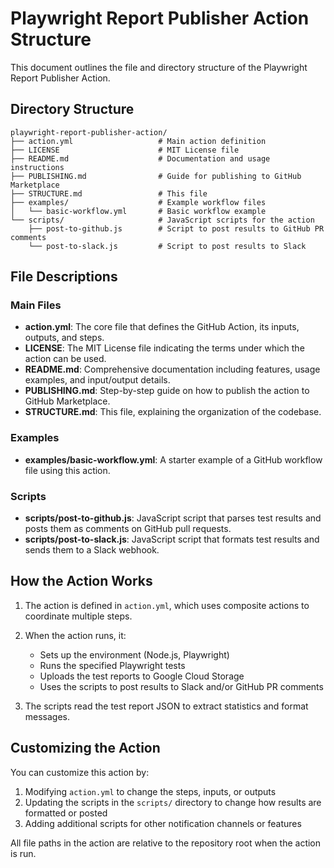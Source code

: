 # Playwright Report Publisher Action Structure

This document outlines the file and directory structure of the Playwright Report Publisher Action.

## Directory Structure

```
playwright-report-publisher-action/
├── action.yml                   # Main action definition
├── LICENSE                      # MIT License file
├── README.md                    # Documentation and usage instructions
├── PUBLISHING.md                # Guide for publishing to GitHub Marketplace
├── STRUCTURE.md                 # This file
├── examples/                    # Example workflow files
│   └── basic-workflow.yml       # Basic workflow example
└── scripts/                     # JavaScript scripts for the action
    ├── post-to-github.js        # Script to post results to GitHub PR comments
    └── post-to-slack.js         # Script to post results to Slack
```

## File Descriptions

### Main Files

- **action.yml**: The core file that defines the GitHub Action, its inputs, outputs, and steps.
- **LICENSE**: The MIT License file indicating the terms under which the action can be used.
- **README.md**: Comprehensive documentation including features, usage examples, and input/output details.
- **PUBLISHING.md**: Step-by-step guide on how to publish the action to GitHub Marketplace.
- **STRUCTURE.md**: This file, explaining the organization of the codebase.

### Examples

- **examples/basic-workflow.yml**: A starter example of a GitHub workflow file using this action.

### Scripts

- **scripts/post-to-github.js**: JavaScript script that parses test results and posts them as comments on GitHub pull requests.
- **scripts/post-to-slack.js**: JavaScript script that formats test results and sends them to a Slack webhook.

## How the Action Works

1. The action is defined in `action.yml`, which uses composite actions to coordinate multiple steps.
2. When the action runs, it:

   - Sets up the environment (Node.js, Playwright)
   - Runs the specified Playwright tests
   - Uploads the test reports to Google Cloud Storage
   - Uses the scripts to post results to Slack and/or GitHub PR comments

3. The scripts read the test report JSON to extract statistics and format messages.

## Customizing the Action

You can customize this action by:

1. Modifying `action.yml` to change the steps, inputs, or outputs
2. Updating the scripts in the `scripts/` directory to change how results are formatted or posted
3. Adding additional scripts for other notification channels or features

All file paths in the action are relative to the repository root when the action is run.
